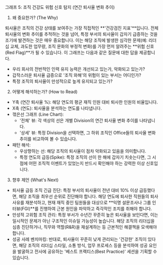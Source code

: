 그래프 5: 조직 건강도 위험 신호 탐지 (연간 퇴사율 변화 추이)

1. 왜 중요한가? (The Why)

퇴사율은 조직의 건강 상태를 보여주는 가장 직접적인 **'건강검진 지표'**입니다. 전체 퇴사율의 변화 추이를 추적하는 것을 넘어, 특정 부서의 퇴사율이 갑자기 급증하는 것을 조기에 발견하는 것은 매우 중요합니다. 이는 해당 조직에 발생한 심각한 문제(예: 리더십 교체, 과도한 업무량, 조직 문화의 부정적 변화)를 가장 먼저 알려주는 **위험 신호(Red Flag)**가 될 수 있습니다. 이 그래프는 다음과 같은 질문에 대한 답을 제공합니다.

- 우리 회사의 전반적인 인력 유지 능력은 개선되고 있는가, 악화되고 있는가?
- 갑작스러운 퇴사율 급증으로 '조직 와해'의 위험이 있는 부서는 어디인가?
- 특정 조직의 퇴사율이 만성적으로 높게 유지되고 있는가?

2. 어떻게 해석하는가? (How to Read)

- Y축 (연간 퇴사율 %): 해당 연도의 평균 재직 인원 대비 퇴사한 인원의 비율입니다.
- X축 (연도): 퇴사율을 분석하는 연도를 나타냅니다.
- 꺾은선 그래프 (Line Chart):
    - '전체' 뷰: 각 색상의 선은 개별 Division의 연간 퇴사율 변화 추이를 나타냅니다.
    - '상세' 뷰: 특정 Division을 선택하면, 그 하위 조직인 Office들의 퇴사율 변화 추이를 비교하여 볼 수 있습니다.
- 패턴 해석:
    - 우상향하는 선: 해당 조직의 퇴사율이 점차 악화되고 있음을 의미합니다.
    - 특정 연도의 급등(Spike): 특정 조직의 선이 한 해에 갑자기 치솟는다면, 그 시점에 어떤 조직적 이벤트가 있었는지 반드시 확인해야 하는 강력한 이상 신호입니다.

3. 향후 제언 (What's Next)

- 퇴사율 급등 조직 긴급 진단: 특정 부서의 퇴사율이 전년 대비 10% 이상 급등했다면, 해당 조직을 최우선 순위로 진단해야 합니다. 해당 연도에 퇴사한 직원들의 퇴사 사유를 재분석하고, 현재 재직 중인 팀원들을 대상으로 **익명 설문조사나 그룹 인터뷰(FGI)**를 진행하여 근본 원인을 파악하고 즉각적인 조치를 취해야 합니다.
- 만성적 고위험 조직 관리: 특정 부서가 수년간 꾸준히 높은 퇴사율을 보인다면, 이는 일시적인 문제가 아닌 구조적인 이슈일 가능성이 높습니다. 해당 조직의 리더십을 심층 진단하거나, 직무와 역할(R&R)을 재설계하는 등 근본적인 해결책을 모색해야 합니다.
- 성공 사례 벤치마킹: 반대로, 퇴사율이 꾸준히 낮게 관리되는 '건강한' 조직이 있다면, 해당 조직의 리더십 스타일, 소통 방식, 업무 프로세스 등을 분석하여 성공 요인을 발굴하고 전사에 공유하는 '베스트 프랙티스(Best Practice)' 세션을 기획할 수 있습니다.